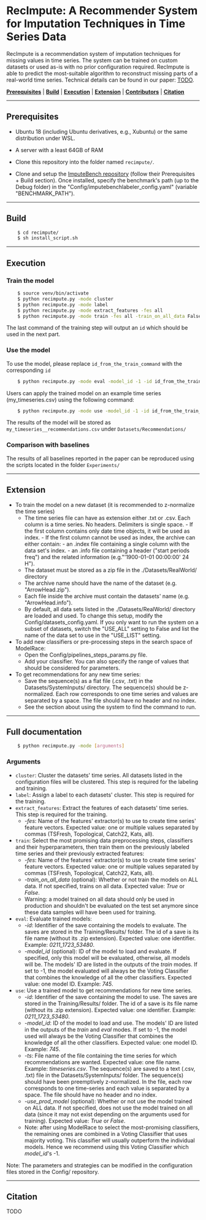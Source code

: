 # RecImpute: A Recommender System for Imputation Techniques in Time Series Data

RecImpute is a recommendation system of imputation techniques for missing values in time series. The system can be trained on custom datasets or used as-is with no prior configuration required. RecImpute is able to predict the most-suitable algorithm to reconstruct missing parts of a real-world time series. Technical details can be found in our paper: <a href="/">TODO</a>.



[**Prerequisites**](#prerequisites) | [**Build**](#build) |  [**Execution**](#execution) | [**Extension**](#new-time-series)  | [**Contributors**](#contributors) | [**Citation**](#citation)


___

## Prerequisites
- Ubuntu 18 (including Ubuntu derivatives, e.g., Xubuntu) or the same distribution under WSL.
- A server with a least 64GB of RAM
- Clone this repository into the folder named `recimpute/`.

- Clone and setup the <a href="https://github.com/eXascaleInfolab/bench-vldb20/blob/master/README.md">ImputeBench repository</a> (follow their Prerequisites + Build section). Once installed, specify the benchmark's path (up to the Debug folder) in the "Config/imputebenchlabeler_config.yaml" (variable "BENCHMARK_PATH").



___

## Build

```bash
    $ cd recimpute/
    $ sh install_script.sh
```

___

## Execution

### Train the model


```bash
    $ source venv/bin/activate
    $ python recimpute.py -mode cluster
    $ python recimpute.py -mode label
    $ python recimpute.py -mode extract_features -fes all
    $ python recimpute.py -mode train -fes all -train_on_all_data False
```

The last command of the training step will output an `id` which should be used in the next part. 


### Use the model
To use the model, please replace `id_from_the_train_command` with the corresponding `id`

```bash
    $ python recimpute.py -mode eval -model_id -1 -id id_from_the_train_command
```

Users can apply the trained model on an example time series (my_timeseries.csv) using the following command:

```bash
    $ python recimpute.py -mode use -model_id -1 -id id_from_the_train_command -ts my_timeseries.csv -use_prod_model False
```

 The results of the model will be stored as `my_timeseries__recommendations.csv` under `Datasets/Recommendations/`
 
### Comparison with baselines

The results of all baselines reported in the paper can be reproduced using the scripts located in the folder `Experiments/`

___

## Extension

- To train the model on a new dataset (it is recommended to z-normalize the time series)
    -  The time series file can have as extension either .txt or .csv.  Each column is a time series. No headers. Delimiters is single space. 
      - If the first column contains only date time objects, it will be used as index.
      - If the first column cannot be used as index, the archive can either contain:
            - an .index file containing a single column with the data set's index.
            - an .info file containing a header ("start periods freq") and the related information (e.g."'1900-01-01 00:00:00' 24 H").
    - The dataset must be stored as a zip file in the ./Datasets/RealWorld/ directory
     - The archive name should have the name of the dataset (e.g. "ArrowHead.zip").
     - Each file inside the archive must contain the datasets' name (e.g. "ArrowHead.info"). 
     - By default, all data sets listed in the ./Datasets/RealWorld/ directory are loaded and used. To change this setup, modify the Config/datasets_config.yaml. If you only want to run the system on a subset of datasets, switch the "USE_ALL" setting to False and list the name of the data set to use in the "USE_LIST" setting.
- To add new classifiers or pre-processing steps in the search space of ModelRace:
    - Open the Config/pipelines_steps_params.py file.
    - Add your classifier. You can also specify the range of values that should be considered for parameters.
- To get recommendations for any new time series:
    - Save the sequence(s) as a flat file (.csv, .txt) in the Datasets/SystemInputs/ directory. The sequence(s) should be z-normalized. Each row corresponds to one time series and values are separated by a space. The file should have no header and no index.
    - See the section about using the system to find the command to run.

___

## Full documentation

```bash
    $ python recimpute.py -mode [arguments]
```

### Arguments

- `cluster`: Cluster the datasets' time series. All datasets listed in the configuration files will be clustered. This step is required for the labeling and training.
- `label`: Assign a label to each datasets' cluster. This step is required for the training.
- `extract_features`: Extract the features of each datasets' time series. This step is required for the training.
    - *-fes*: Name of the features' extractor(s) to use to create time series' feature vectors. Expected value: one or multiple values separated by commas (TSFresh, Topological, Catch22, Kats, all).
- `train`: Select the most promising data preprocessing steps, classifiers and their hyperparameters, then train them on the previously labeled time series and their previously extracted features:
    - *-fes*: Name of the features' extractor(s) to use to create time series' feature vectors. Expected value: one or multiple values separated by commas (TSFresh, Topological, Catch22, Kats, all).
    - *-train_on_all_data* (optional): Whether or not train the models on ALL data. If not specified, trains on all data. Expected value: *True* or *False*. 
    - Warning: a model trained on all data should only be used in production and shouldn't be evaluated on the test set anymore since these data samples will have been used for training.
- `eval`: Evaluate trained models:
    - *-id*: Identifier of the save containing the models to evaluate. The saves are stored in the Training/Results/ folder. The id of a save is its file name (without its .zip extension). Expected value: one identifier. Example: *0211_1723_53480*.
    - *-model_id* (optional): ID of the model to load and evaluate. If specified, only this model will be evaluated, otherwise, all models will be. The models' ID are listed in the outputs of the *train* modes. If set to -1, the model evaluated will always be the Voting Classifier that combines the knowledge of all the other classifiers. Expected value: one model ID. Example: *745*.
- `use`: Use a trained model to get recommendations for new time series.
    - *-id*: Identifier of the save containing the model to use. The saves are stored in the Training/Results/ folder. The id of a save is its file name (without its .zip extension). Expected value: one identifier. Example: *0211_1723_53480*.
    - *-model_id*: ID of the model to load and use. The models' ID are listed in the outputs of the *train* and *eval* modes. If set to -1, the model used will always be the Voting Classifier that combines the knowledge of all the other classifiers. Expected value: one model ID. Example: *745*.
    - *-ts*: File name of the file containing the time series for which recommendations are wanted. Expected value: one file name. Example: *timeseries.csv*.
The sequence(s) are saved to a text (.csv, .txt) file in the Datasets/SystemInputs/ folder. The sequence(s) should have been preemptively z-normalized. In the file, each row corresponds to one time-series and each value is separated by a space. The file should have no header and no index.
    - *-use_prod_model* (optional): Whether or not use the model trained on ALL data. If not specified, does not use the model trained on all data (since it may not exist depending on the arguments used for training). Expected value: *True* or *False*.
    - Note: after using ModelRace to select the most-promising classifiers, the remaining ones are combined in a Voting Classifier that uses majority voting. This classifier will usually outperform the individual models. Hence we recommend using this Voting Classifier which *model_id*'s -1.

Note: The parameters and strategies can be modified in the configuration files stored in the Config/ repository.
___

## Citation
TODO

